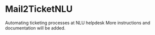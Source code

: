 # Mail2TicketNLU
Automating ticketing processes at NLU helpdesk
More instructions and documentation will be added. 
